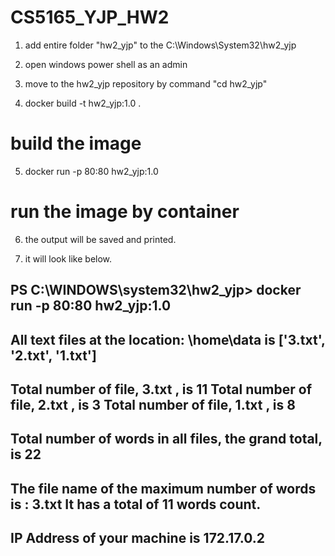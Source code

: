 # CS5165_YJP_HW2

1. add entire folder "hw2_yjp" to the 
	C:\Windows\System32\hw2_yjp

2. open windows power shell as an admin

3. move to the hw2_yjp repository by command
	"cd hw2_yjp"

4. docker build -t hw2_yjp:1.0 .
 # build the image

5. docker run -p 80:80 hw2_yjp:1.0
 # run the image by container

6. the output will be saved and printed.

7. it will look like below.

PS C:\WINDOWS\system32\hw2_yjp> docker run -p 80:80 hw2_yjp:1.0
---------------------------------------------------------------------
All text files at the location: \home\data is ['3.txt', '2.txt', '1.txt']
---------------------------------------------------------------------
Total number of file, 3.txt , is 11
Total number of file, 2.txt , is 3
Total number of file, 1.txt , is 8
---------------------------------------------------------------------
Total number of words in all files, the grand total, is 22
---------------------------------------------------------------------
The file name of the maximum number of words is : 3.txt
It has a total of 11 words count.
---------------------------------------------------------------------
IP Address of your machine is 172.17.0.2
---------------------------------------------------------------------

